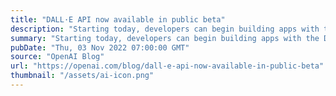 ```yaml
---
title: "DALL·E API now available in public beta"
description: "Starting today, developers can begin building apps with the DALL·E API."
summary: "Starting today, developers can begin building apps with the DALL·E API."
pubDate: "Thu, 03 Nov 2022 07:00:00 GMT"
source: "OpenAI Blog"
url: "https://openai.com/blog/dall-e-api-now-available-in-public-beta"
thumbnail: "/assets/ai-icon.png"
---
```


